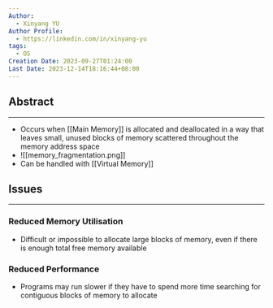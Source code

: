 ```yaml
---
Author:
  - Xinyang YU
Author Profile:
  - https://linkedin.com/in/xinyang-yu
tags:
  - OS
Creation Date: 2023-09-27T01:24:00
Last Date: 2023-12-14T18:16:44+08:00
---
```

## Abstract
---
- Occurs when [[Main Memory]] is allocated and deallocated in a way that leaves small, unused blocks of memory scattered throughout the memory address space
- ![[memory_fragmentation.png]]
- Can be handled with [[Virtual Memory]]

## Issues
---
### Reduced Memory Utilisation
- Difficult or impossible to allocate large blocks of memory, even if there is enough total free memory available
### Reduced Performance
- Programs may run slower if they have to spend more time searching for contiguous blocks of memory to allocate